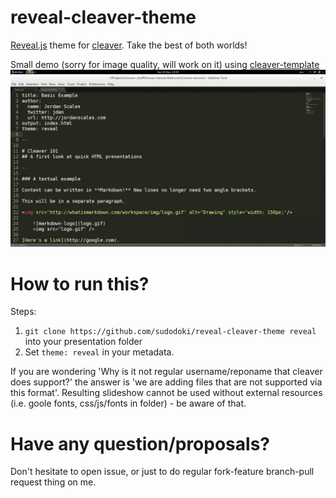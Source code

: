 reveal-cleaver-theme
================

[Reveal.js](https://github.com/hakimel/reveal.js/) theme for [cleaver](https://github.com/jdan/cleaver). Take the best of both worlds!

Small demo (sorry for image quality, will work on it) using [cleaver-template](https://github.com/sudodoki/cleaver-template)
![Sample usage](sample.gif)


How to run this?
================
Steps:  
1. `git clone https://github.com/sudodoki/reveal-cleaver-theme reveal` into your presentation folder
2. Set `theme: reveal` in your metadata.

If you are wondering 'Why is it not regular username/reponame that cleaver does support?' the answer is 'we are adding files that are not supported via this format'.
Resulting slideshow cannot be used without external resources (i.e. goole fonts, css/js/fonts in folder) - be aware of that.

Have any question/proposals?
============================
Don't hesitate to open issue, or just to do regular fork-feature branch-pull request thing on me.